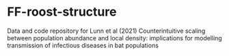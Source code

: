 # FF-roost-structure
Data and code repository for Lunn et al (2021) Counterintuitive scaling between population abundance and local density: implications for modelling transmission of infectious diseases in bat populations
